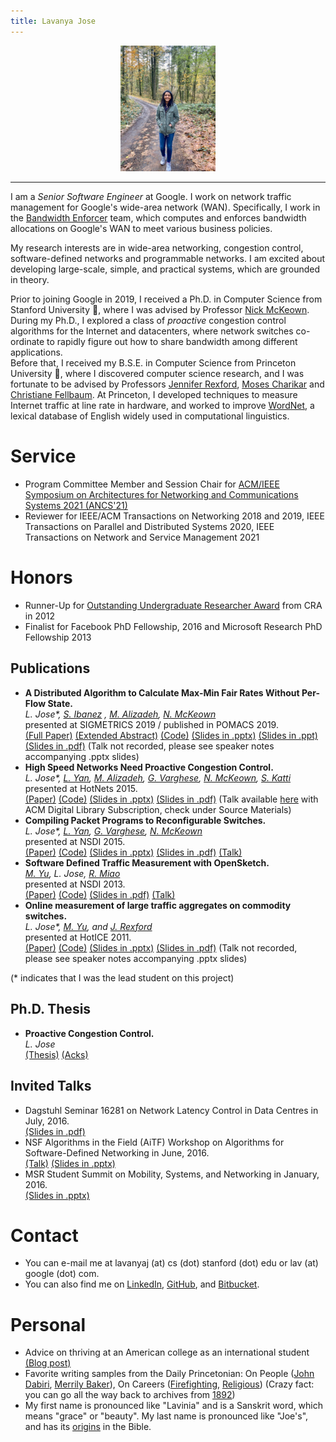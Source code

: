 ```yaml
---
title: Lavanya Jose
---
```

<p align="center">

<img src = "assets/me_2021.jpeg" height = "30%" width = "30%">

</p>

---

I am a _Senior Software Engineer_ at Google. I work on network traffic management for Google's wide-area network (WAN). Specifically, I work in the [Bandwidth Enforcer](https://conferences.sigcomm.org/sigcomm/2015/pdf/papers/p1.pdf) team, which computes and enforces bandwidth allocations on Google's WAN to meet various business policies. 

My research interests are in wide-area networking, congestion control, software-defined networks and programmable networks. I am excited about developing large-scale, simple, and practical systems, which are grounded in theory.

Prior to joining Google in 2019, I received a Ph.D. in Computer Science from Stanford University 🌲, where I was advised by Professor [Nick McKeown](http://klamath.stanford.edu/~nickm/index.html). During my Ph.D., I explored a class of <i> proactive </i> congestion control algorithms for the Internet and datacenters, where network switches co-ordinate to rapidly figure out how to share bandwidth among different applications.  
Before that, I received my B.S.E. in Computer Science from Princeton University 🐅, where I discovered computer science research, and I was fortunate to be advised by Professors [Jennifer Rexford](https://www.cs.princeton.edu/~jrex/), [Moses Charikar](https://profiles.stanford.edu/moses-charikar) and [Christiane Fellbaum](https://www.cs.princeton.edu/~fellbaum/). At Princeton, I developed techniques to measure Internet traffic at line rate in hardware, and worked to improve [WordNet](https://wordnet.princeton.edu/), a lexical database of English widely used in computational linguistics.

# Service
- Program Committee Member and Session Chair for [ACM/IEEE Symposium on Architectures for Networking and Communications Systems 2021 (ANCS'21)](https://ancsconf.org/)
- Reviewer for IEEE/ACM Transactions on Networking 2018 and 2019, IEEE Transactions on Parallel and Distributed Systems 2020, IEEE Transactions on Network and Service Management 2021

# Honors
- Runner-Up for [Outstanding Undergraduate Researcher Award](https://cra.org/about/awards/outstanding-undergraduate-researcher-award/#2012) from CRA in 2012
- Finalist for Facebook PhD Fellowship, 2016 and Microsoft Research PhD Fellowship 2013

## Publications
- **A Distributed Algorithm to Calculate Max-Min Fair Rates Without Per-Flow State.**  
_L. Jose*, [S. Ibanez](https://sibanez12.github.io/) , [M. Alizadeh](https://people.csail.mit.edu/alizadeh/), [N. McKeown](http://klamath.stanford.edu/~nickm/index.html)_   
 presented at SIGMETRICS 2019 / published in POMACS 2019.  
 [(Full Paper)](assets/s-perc_pomacs19_paper.pdf) [(Extended Abstract)](assets/s-perc_sigmetrics19_paper.pdf) [(Code)](https://github.com/lavanyaj/perc) [(Slides in .pptx)](assets/s-perc_sigmetrics19_slides.pptx) [(Slides in .ppt)](assets/s-perc_sigmetrics19_slides.ppt) [(Slides in .pdf)]()  (Talk not recorded, please see speaker notes accompanying .pptx slides)
- **High Speed Networks Need Proactive Congestion Control.**  
_L. Jose*, [L. Yan](http://stanford.edu/~yanlisa/), [M. Alizadeh](https://people.csail.mit.edu/alizadeh/), [G. Varghese](https://web.cs.ucla.edu/~varghese/), [N. McKeown](http://klamath.stanford.edu/~nickm/index.html), [S. Katti](https://web.stanford.edu/~skatti/)_   
presented at HotNets 2015.  
[(Paper)](assets/perc-hotnets15.pdf) [(Code)](https://bitbucket.org/lavanyaj/perc/overview) [(Slides in .pptx)](assets/perc-hotnets15_slides.pptx) [(Slides in .pdf)](assets/perc-hotnets15_slides.pdf)  (Talk available [here](https://dl.acm.org/citation.cfm?id=2834096) with ACM Digital Library Subscription, check under Source Materials)  
- **Compiling Packet Programs to Reconfigurable Switches.**  
_L. Jose*, [L. Yan](http://stanford.edu/~yanlisa/), [G. Varghese](https://web.cs.ucla.edu/~varghese/), [N. McKeown](http://klamath.stanford.edu/~nickm/index.html)_   
presented at NSDI 2015.  
[(Paper)](assets/compiling15.pdf) [(Code)](https://bitbucket.org/lavanyaj/switch-compiler) [(Slides in .pptx)](assets/compiling15_slides.pptx)  [(Slides in .pdf)](assets/compiling15_slides.pdf) [(Talk)](https://www.youtube.com/watch?v=xd6qWLuKWCU) 
- **Software Defined Traffic Measurement with OpenSketch.**  
_[M. Yu](http://minlanyu.seas.harvard.edu/), L. Jose, [R. Miao](https://www.linkedin.com/in/rui-miao-90b51944)_   
presented at NSDI 2013.  
[(Paper)](assets/opensketch12.pdf) [(Code)](https://github.com/harvard-cns/opensketch) [(Slides in .pdf)](assets/opensketch12_slides.pdf) [(Talk)](https://www.youtube.com/watch?v=DI7tcE6NfuY) 
- **Online measurement of large traffic aggregates on commodity switches.**  
_L. Jose*, [M. Yu](http://minlanyu.seas.harvard.edu/), and [J. Rexford](http://www.cs.princeton.edu/~jrex/)_   
presented at HotICE 2011.  
[(Paper)](assets/hhh10.pdf) [(Code)](https://github.com/lavanyaj/hhh) [(Slides in .pptx)](assets/hhh-hotice11.pptx) [(Slides in .pdf)](assets/hhh10.pdf)  (Talk not recorded, please see speaker notes accompanying .pptx slides)

(* indicates that I was the lead student on this project)
## Ph.D. Thesis
- **Proactive Congestion Control.**  
_L. Jose_  
[(Thesis)](https://searchworks.stanford.edu/view/13092396) [(Acks)](assets/acks.pdf) 

## Invited Talks
  - Dagstuhl Seminar 16281 on Network Latency Control in Data Centres in July, 2016.  
  [(Slides in .pdf)](assets/PERC_Dagstuhl_July2016.pptx)
  - NSF Algorithms in the Field (AiTF) Workshop on Algorithms for Software-Defined Networking in June, 2016.  
  [(Talk)](https://www.youtube.com/watch?v=zgoW_iIuubI&t=0s&index=27&list=PLqxsGMRlY6u7BhnI6JxShJHj_tYg-i1Qh) [(Slides in .pptx)](assets/PERC_NSF_AITF_June2016.pptx)
  - MSR Student Summit on Mobility, Systems, and Networking in January, 2016.  
  [(Slides in .pptx)](assets/MSR_StudentSummit_June2016.pptx)

# Contact
- You can e-mail me at lavanyaj (at) cs (dot) stanford (dot) edu or lav (at) google (dot) com.
- You can also find me on [LinkedIn](https://www.linkedin.com/in/lavanya-jose), [GitHub](https://www.github.com/lavanyaj/), and [Bitbucket](https://bitbucket.org/lavanyaj/).

# Personal
- Advice on thriving at an American college as an international student [(Blog post)](https://medium.com/@lavanya.jose/an-international-students-guide-to-thriving-at-an-american-college-edf6150b990d)
- Favorite writing samples from the Daily Princetonian: On People ([John Dabiri](http://theprince.princeton.edu/princetonperiodicals/?a=d&d=Princetonian20091109-01.2.5), [Merrily Baker](http://theprince.princeton.edu/princetonperiodicals/?a=d&d=Princetonian20091015-01.2.6)), On Careers ([Firefighting](http://theprince.princeton.edu/princetonperiodicals/?a=d&d=Princetonian20100204-01.2.7), [Religious](http://theprince.princeton.edu/princetonperiodicals/?a=d&d=Princetonian20091021-01.2.8)) (Crazy fact: you can go all the way back to archives from [1892](http://theprince.princeton.edu/princetonperiodicals/?a=d&d=NassauLit18420201-01))
- My first name is pronounced like "Lavinia" and is a Sanskrit word, which means "grace" or "beauty". My last name is pronounced like "Joe's", and has its [origins](https://en.wikipedia.org/wiki/Saint_Thomas_Christian_names) in the Bible.




